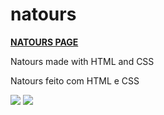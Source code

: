 # natours
<a href="https://mayckonrebecci.github.io/natours/"><strong>NATOURS PAGE</strong></a>

Natours made with HTML and CSS

Natours feito com HTML e CSS

<img src="images/screenshot1.png">
<img src="images/screenshot2.png">